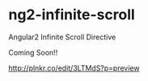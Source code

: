 # ng2-infinite-scroll
Angular2 Infinite Scroll Directive

Coming Soon!!

http://plnkr.co/edit/3LTMdS?p=preview
